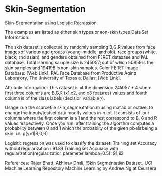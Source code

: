 Skin-Segmentation
=================
Skin-Segmentation using Logistic Regression. 

The examples are listed as either skin types or non-skin types
Data Set Information:

The skin dataset is collected by randomly sampling B,G,R values from face images of various age groups (young, middle, and old), race groups (white, black, and asian), and genders obtained from FERET database and PAL database. Total learning sample size is 245057; out of which 50859 is the skin samples and 194198 is non-skin samples. Color FERET Image Database: [Web Link], PAL Face Database from Productive Aging Laboratory, The University of Texas at Dallas: [Web Link]. 

Attribute Information:
This dataset is of the dimension 245057 * 4 where first three columns are B,G,R (x1,x2, and x3 features) values and fourth column is of the class labels (decision variable y).

Usage:
run the sourcefile skin_segmentation.m using matlab or octave.
to change the inputs/testset data modify values in in.txt. It consists of four columns where the first column is a 1 and the rest correspond to B, G and R values respectively. Once you run, after training the algorithm computes a probability between 0 and 1 which the probablity of the given pixels being a skin.
i.e. p(y=1|B,G,R)

Logisitic regression was used to classify the dataset.
Training set Accuracy without regularization : 91.89
Training set Accuracy with regularization(regularization parameter lambda=0.5): 91.92

References:
Rajen Bhatt, Abhinav Dhall, 'Skin Segmentation Dataset', UCI Machine Learning Repository
Machine Learning by Andrew Ng at Coursera
